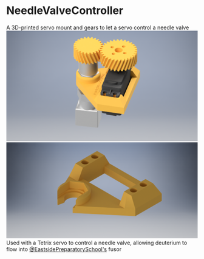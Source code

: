 # NeedleValveController
A 3D-printed servo mount and gears to let a servo control a needle valve
![Full needle valve control assembly](/Renders/NeedleValueTurner.png)
![Needle valve control base](/Renders/NeedleValvebase.png)
Used with a Tetrix servo to control a needle valve, allowing deuterium to flow into [@EastsidePreparatorySchool's](https://github.com/EastsidePreparatorySchool) fusor
